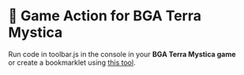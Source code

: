# 🎲 Game Action for BGA Terra Mystica

Run code in toolbar.js in the console in your **BGA Terra Mystica game**  
or create a bookmarklet using [this tool](https://caiorss.github.io/bookmarklet-maker/).
